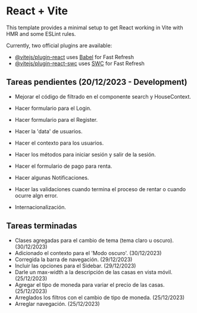 # React + Vite

This template provides a minimal setup to get React working in Vite with HMR and some ESLint rules.

Currently, two official plugins are available:

- [@vitejs/plugin-react](https://github.com/vitejs/vite-plugin-react/blob/main/packages/plugin-react/README.md) uses [Babel](https://babeljs.io/) for Fast Refresh
- [@vitejs/plugin-react-swc](https://github.com/vitejs/vite-plugin-react-swc) uses [SWC](https://swc.rs/) for Fast Refresh


## Tareas pendientes (20/12/2023 - Development)
* Mejorar el código de filtrado en el componente search y HouseContext. 

* Hacer formulario para el Login.
* Hacer formulario para el Register.
* Hacer la 'data' de usuarios.
* Hacer el contexto para los usuarios.
* Hacer los métodos para iniciar sesión y salir de la sesión.
* Hacer el formulario de pago para renta.
* Hacer algunas Notificaciones.
* Hacer las validaciones cuando termina el proceso de rentar o cuando ocurre algn error.
* Internacionalización.

## Tareas terminadas
* Clases agregadas para el cambio de tema (tema claro u oscuro). (30/12/2023)
* Adicionado el contexto para el 'Modo oscuro'. (30/12/2023)
* Corregida la barra de navegación. (29/12/2023)
* Incluir las opciones para el Sidebar. (29/12/2023)
* Darle un max-width a la descripción de las casas en vista móvil. (25/12/2023)
* Agregar el tipo de moneda para variar el precio de las casas. (25/12/2023)
* Arreglados los filtros con el cambio de tipo de moneda. (25/12/2023)
* Arreglar navegación. (25/12/2023)